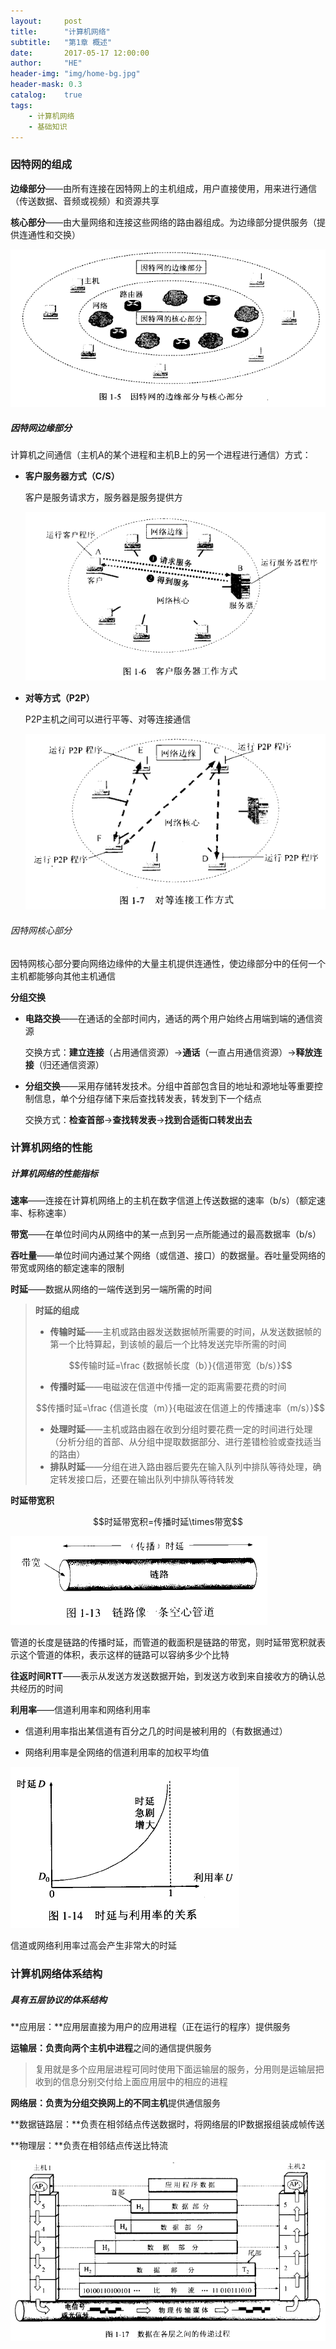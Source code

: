 ```yaml
---
layout:     post
title:      "计算机网络"
subtitle:   "第1章 概述"
date:       2017-05-17 12:00:00
author:     "HE"
header-img: "img/home-bg.jpg"
header-mask: 0.3
catalog:    true
tags:
    - 计算机网络
    - 基础知识
---
```


### 因特网的组成

**边缘部分**——由所有连接在因特网上的主机组成，用户直接使用，用来进行通信（传送数据、音频或视频）和资源共享

**核心部分**——由大量网络和连接这些网络的路由器组成。为边缘部分提供服务（提供连通性和交换）

![因特网组成](/img/computer-network/composition-of-internet.png)

##### 因特网边缘部分

计算机之间通信（主机A的某个进程和主机B上的另一个进程进行通信）方式：

* **客户服务器方式（C/S）**

  客户是服务请求方，服务器是服务提供方

  ![客户服务器方式](/img/computer-network/cs.png)

* **对等方式（P2P）**

  P2P主机之间可以进行平等、对等连接通信

  ![对等方式](/img/computer-network/p2p.png)

###### 因特网核心部分

因特网核心部分要向网络边缘仲的大量主机提供连通性，使边缘部分中的任何一个主机都能够向其他主机通信

**分组交换**

* **电路交换**——在通话的全部时间内，通话的两个用户始终占用端到端的通信资源

  交换方式：**建立连接**（占用通信资源）->**通话**（一直占用通信资源）->**释放连接**（归还通信资源）

* **分组交换**——采用存储转发技术。分组中首部包含目的地址和源地址等重要控制信息，单个分组存储下来后查找转发表，转发到下一个结点
  
  交换方式：**检查首部**->**查找转发表**->**找到合适街口转发出去**

### 计算机网络的性能

##### 计算机网络的性能指标

**速率**——连接在计算机网络上的主机在数字信道上传送数据的速率（b/s）（额定速率、标称速率）

**带宽**——在单位时间内从网络中的某一点到另一点所能通过的最高数据率（b/s）

**吞吐量**——单位时间内通过某个网络（或信道、接口）的数据量。吞吐量受网络的带宽或网络的额定速率的限制

**时延**——数据从网络的一端传送到另一端所需的时间

> **时延的组成**
> * **传输时延**——主机或路由器发送数据帧所需要的时间，从发送数据帧的第一个比特算起，到该帧的最后一个比特发送完毕所需的时间
> 
> $$传输时延=\frac {数据帧长度（b）}{信道带宽（b/s）}$$
> 
> * **传播时延**——电磁波在信道中传播一定的距离需要花费的时间
>
> $$传播时延=\frac {信道长度（m）}{电磁波在信道上的传播速率（m/s）}$$
>
> * **处理时延**——主机或路由器在收到分组时要花费一定的时间进行处理（分析分组的首部、从分组中提取数据部分、进行差错检验或查找适当的路由）
> * **排队时延**——分组在进入路由器后要先在输入队列中排队等待处理，确定转发接口后，还要在输出队列中排队等待转发

**时延带宽积**

$$时延带宽积=传播时延\times带宽$$

![时延带宽积](/img/computer-network/bandwidth-product.png)

管道的长度是链路的传播时延，而管道的截面积是链路的带宽，则时延带宽积就表示这个管道的体积，表示这样的链路可以容纳多少个比特

**往返时间RTT**——表示从发送方发送数据开始，到发送方收到来自接收方的确认总共经历的时间

**利用率**——信道利用率和网络利用率

* 信道利用率指出某信道有百分之几的时间是被利用的（有数据通过）

* 网络利用率是全网络的信道利用率的加权平均值

![时延与利用率的关系](/img/computer-network/delay-radio.png)

信道或网络利用率过高会产生非常大的时延

### 计算机网络体系结构

##### 具有五层协议的体系结构

**应用层：**应用层直接为用户的应用进程（正在运行的程序）提供服务

**运输层：**负责向两个主机中**进程**之间的通信提供服务

> 复用就是多个应用层进程可同时使用下面运输层的服务，分用则是运输层把收到的信息分别交付给上面应用层中的相应的进程

**网络层：**负责为分组交换网上的不同**主机**提供通信服务

**数据链路层：**负责在相邻结点传送数据时，将网络层的IP数据报组装成帧传送

**物理层：**负责在相邻结点传送比特流

![五层协议栈](/img/computer-network/protocol-stack.png)
